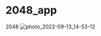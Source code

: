 # 2048_app
2048
![photo_2022-09-13_14-53-12](https://user-images.githubusercontent.com/110228652/191928171-356b6202-7cbd-4f40-958b-fb3b08d20511.jpg)
